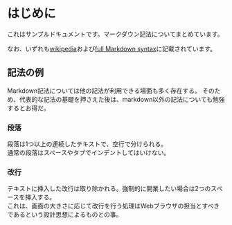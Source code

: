 # はじめに

これはサンプルドキュメントです。マークダウン記法についてまとめています。

なお、いずれも[wikipedia](https://ja.wikipedia.org/wiki/Markdown)および[full Markdown syntax](https://daringfireball.net/projects/markdown/syntax)に記載されています。

## 記法の例

Markdown記法については他の記法が利用できる場面も多く存在する。
そのため、代表的な記法の基礎を押さえた後は、markdown以外の記法についても勉強するとお得だ。

### 段落

段落は1つ以上の連続したテキストで、空行で分けられる。  
通常の段落はスペースやタブでインデントしてはいけない。

### 改行

テキストに挿入した改行は取り除かれる。強制的に開業したい場合は2つのスペースを挿入する。  
これは、画面の大きさに応じて改行を行う処理はWebブラウザの担当とすべきであるという設計思想によるものとの事。
